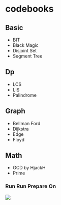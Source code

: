 # codebooks

## Basic
- BIT
- Black Magic
- Disjoint Set
- Segment Tree

## Dp
- LCS
- LIS
- Palindrome

## Graph
- Bellman Ford
- Dijkstra
- Edge
- Floyd

## Math
- GCD by HjackH
- Prime

### Run Run Prepare On
![](https://i.imgur.com/1GxlDwC.png)